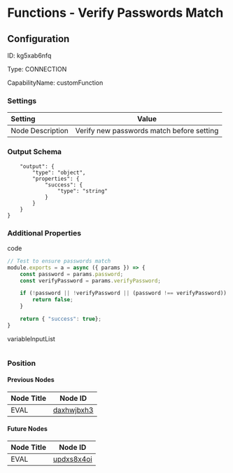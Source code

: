 # Functions - Verify Passwords Match
## Configuration
ID:  kg5xab6nfq

Type: CONNECTION 

CapabilityName: customFunction

### Settings
| Setting | Value  |
| :------------------------ | ---------------------------------------- |
| Node Description | Verify new passwords match before setting | 




### Output Schema
``` {
	"output": {
		"type": "object",
		"properties": {
			"success": {
				"type": "string"
			}
		}
	}
} 
```

### Additional Properties
code
```js 
// Test to ensure passwords match
module.exports = a = async ({ params }) => {
	const password = params.password;
	const verifyPassword = params.verifyPassword;

	if (!password || !verifyPassword || (password !== verifyPassword)) {
		return false;
	}

	return { "success": true};
}
```


variableInputList
```
```





### Position

#### Previous Nodes
| Node Title | Node ID |
| :------------- | ------------ |
| EVAL | [daxhwjbxh3](./daxhwjbxh3.md) | 
 
 #### Future Nodes
| Node Title | Node ID |
| :------------- | ------------ |
| EVAL |[updxs8x4oi](./updxs8x4oi.md) | 